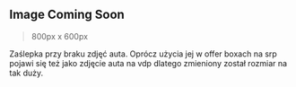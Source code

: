 ## Image Coming Soon <!-- {docsify-ignore} -->

> 800px x 600px

Zaślepka przy braku zdjęć auta. Oprócz użycia jej w offer boxach na srp pojawi się też jako zdjęcie auta na vdp dlatego zmieniony został rozmiar na tak duży.
